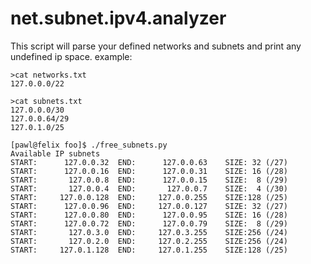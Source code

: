 # net.subnet.ipv4.analyzer

This script will parse your defined networks and subnets and print any undefined ip space.
example:
```
>cat networks.txt 
127.0.0.0/22
```
```
>cat subnets.txt 
127.0.0.0/30
127.0.0.64/29
127.0.1.0/25
```
```
[pawl@felix foo]$ ./free_subnets.py 
Available IP subnets
START:      127.0.0.32	END:      127.0.0.63	SIZE: 32 (/27)
START:      127.0.0.16	END:      127.0.0.31	SIZE: 16 (/28)
START:       127.0.0.8	END:      127.0.0.15	SIZE:  8 (/29)
START:       127.0.0.4	END:       127.0.0.7	SIZE:  4 (/30)
START:     127.0.0.128	END:     127.0.0.255	SIZE:128 (/25)
START:      127.0.0.96	END:     127.0.0.127	SIZE: 32 (/27)
START:      127.0.0.80	END:      127.0.0.95	SIZE: 16 (/28)
START:      127.0.0.72	END:      127.0.0.79	SIZE:  8 (/29)
START:       127.0.3.0	END:     127.0.3.255	SIZE:256 (/24)
START:       127.0.2.0	END:     127.0.2.255	SIZE:256 (/24)
START:     127.0.1.128	END:     127.0.1.255	SIZE:128 (/25)
```
